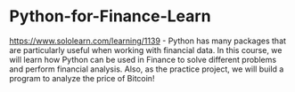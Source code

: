 # Python-for-Finance-Learn
https://www.sololearn.com/learning/1139 - Python has many packages that are particularly useful when working with financial data. In this course, we will learn how Python can be used in Finance to solve different problems and perform financial analysis. Also, as the practice project, we will build a program to analyze the price of Bitcoin!
